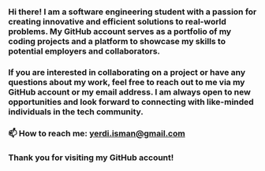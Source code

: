 ### Hi there! I am a software engineering student with a passion for creating innovative and efficient solutions to real-world problems. My GitHub account serves as a portfolio of my coding projects and a platform to showcase my skills to potential employers and collaborators.
### If you are interested in collaborating on a project or have any questions about my work, feel free to reach out to me via my GitHub account or my email address. I am always open to new opportunities and look forward to connecting with like-minded individuals in the tech community.
### 📫 How to reach me: yerdi.isman@gmail.com
### Thank you for visiting my GitHub account!
